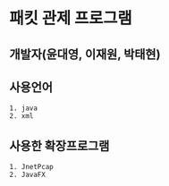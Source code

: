 # 패킷 관제 프로그램
  ## 개발자(윤대영, 이재원, 박태현)
  ## 사용언어
    1. java
    2. xml
  ## 사용한 확장프로그램
    1. JnetPcap
    2. JavaFX
